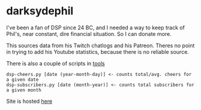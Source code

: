 # darksydephil

I've been a fan of DSP since 24 BC, and I needed a way to keep track of Phil's, near constant, dire financial situation. So I can donate more.

This sources data from his Twitch chatlogs and his Patreon. Theres no point in trying to add his Youtube statistics, because there is no reliable source.

There is also a couple of scripts in [tools](https://gist.github.com/takeiteasy/1ff57efecc9d25ac55eac00038108b64/1612c9f50ca67dc216b193a6124e6f363dda146a)

```
dsp-cheers.py [date (year-month-day)] <- counts total/avg. cheers for a given date
dsp-subscribers.py [date (month-year)] <- counts total subscribers for a given month
```

Site is hosted [here](https://takeiteasy.github.io/darksydephil/)
